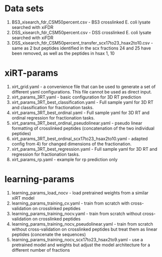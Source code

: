 Data sets
=========
1) BS3_xisearch_fdr_CSM50percent.csv - BS3 crosslinked E. coli lysate searched with xiFDR
2) DSS_xisearch_fdr_CSM50percent.csv - DSS crosslinked E. coli lysate searched with xiFDR
3) DSS_xisearch_fdr_CSM50percent_transfer_scx17to23_hsax2to10.csv - same as 2 but peptides
identified in the scx fractions 24 and 25 have been removed, as well as the peptides in hsax 1, 10

xiRT-params
===========
1) xirt_grid.yaml - a convenience file that can be used to generate a set of different yaml configurations. This file cannot be used as direct input.
2) xirt_params_3RT.yaml - basic configuration for 3D RT prediction
3) xirt_params_3RT_best_classification.yaml - Full sample yaml for 3D RT and classification for fractionation tasks.
4) xirt_params_3RT_best_ordinal.yaml - Full sample yaml for 3D RT and ordinal regression for fractionation tasks.
5) xirt_params_3RT_best_ordinal_pseudolinear.yaml - pseudo linear formatting of crosslinked peptides (concatenation of the two individual peptides)
6) xirt_params_3RT_best_ordinal_scx17to23_hsax2to10.yaml - adapted config from 4) for changed dimensions of the fractionation.
7) xirt_params_3RT_best_regression.yaml - Full sample yaml for 3D RT and regression for fractionation tasks.
8) xirt_params_rp.yaml - example for rp prediction only

learning-params
===============
1) learning_params_load_nocv - load pretrained weights from a similar xiRT model
2) learning_params_training_cv.yaml - train from scratch with cross-validation on crosslinked peptides
3) learning_params_training_nocv.yaml - train from scratch without cross-validation on crosslinked peptides
4) learning_params_training_nocv_pseudolinear.yaml - train from scratch without cross-validation on crosslinked peptides but treat them as linear peptides (concenate the sequences)
5) learning_params_training_nocv_scx17to23_hsax2to9.yaml - use a pretrained model and weights but adjust the model architecture for a different number of fractions
